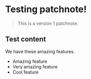 # Testing patchnote!

> This is a version 1 patchnote.

## Test content

We have these amazing features.

- Amazing feature
- Very amazing feature
- Cool feature

```

```
